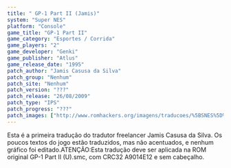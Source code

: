 ```yaml
---
title: " GP-1 Part II (Jamis)"
system: "Super NES"
platform: "Console"
game_title: "GP-1 Part II"
game_category: "Esportes / Corrida"
game_players: "2"
game_developer: "Genki"
game_publisher: "Atlus"
game_release_date: "1995"
patch_author: "Jamis Casusa da Silva"
patch_group: "Nenhum"
patch_site: "Nenhum"
patch_version: "???"
patch_release: "26/08/2009"
patch_type: "IPS"
patch_progress: "???"
patch_images: ["http://www.romhackers.org/imagens/traducoes/%5BSNES%5D%20GP-1%20Part%20II%20-%20Jamis%20-%201.png","http://www.romhackers.org/imagens/traducoes/%5BSNES%5D%20GP-1%20Part%20II%20-%20Jamis%20-%202.png","http://www.romhackers.org/imagens/traducoes/%5BSNES%5D%20GP-1%20Part%20II%20-%20Jamis%20-%203.png"]
---
```

Esta é a primeira tradução do tradutor freelancer Jamis Casusa da Silva. Os poucos textos do jogo estão traduzidos, mas não acentuados, e nenhum gráfico foi editado.ATENÇÃO:Esta tradução deve ser aplicada na ROM original GP-1 Part II (U).smc, com CRC32 A9014E12 e sem cabeçalho.